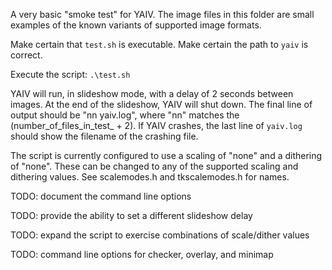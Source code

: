 A very basic "smoke test" for YAIV. The image files in this folder are small 
examples of the known variants of supported image formats.

Make certain that `test.sh` is executable. Make certain the path to `yaiv` is 
correct.

Execute the script: `.\test.sh`

YAIV will run, in slideshow mode, with a delay of 2 seconds between images. At 
the end of the slideshow, YAIV will shut down. The final line of output should 
be "nn yaiv.log", where "nn" matches the (number_of_files_in_test_ + 2). If YAIV 
crashes, the last line of `yaiv.log` should show the filename of the crashing 
file.

The script is currently configured to use a scaling of "none" and a dithering 
of "none". These can be changed to any of the supported scaling and dithering 
values. See scalemodes.h and tkscalemodes.h for names.

TODO: document the command line options

TODO: provide the ability to set a different slideshow delay

TODO: expand the script to exercise combinations of scale/dither values

TODO: command line options for checker, overlay, and minimap
